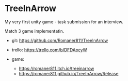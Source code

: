 # TreeInArrow


My very first unity game - task submission for an interview.

Match 3 game implementatin.


* git:
https://github.com/Romaner811/TreeInArrow


* trello:
https://trello.com/b/DFDAocyW


* game:
    * https://romaner811.itch.io/treeinarrow
    * https://romaner811.github.io/TreeInArrow/Release
